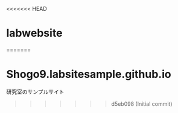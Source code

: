 <<<<<<< HEAD
# labwebsite
=======
# Shogo9.labsitesample.github.io

研究室のサンプルサイト
>>>>>>> d5eb098 (Initial commit)
